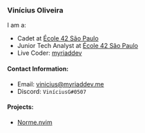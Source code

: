 ### Vinícius Oliveira

I am a:

- Cadet at [École 42 São Paulo](https://42sp.org.br/)
- Junior Tech Analyst at [École 42 São Paulo](https://42sp.org.br/)
- Live Coder: [myriaddev](https://twitch.tv/myriaddev)

#### Contact Information:

- Email: [vinicius@myriaddev.me](mailto:vinicius@myriaddev.me)
- Discord: `ViníciusG#0507`

#### Projects:

- [Norme.nvim](https://github.com/vinicius507/norme.nvim/)
